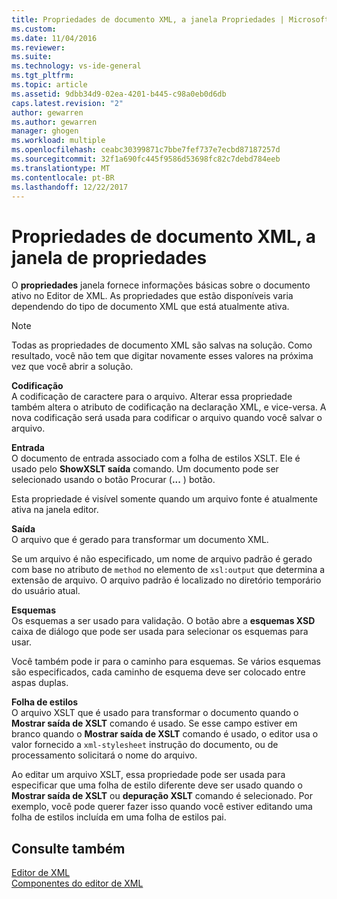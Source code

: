 ```yaml
---
title: Propriedades de documento XML, a janela Propriedades | Microsoft Docs
ms.custom: 
ms.date: 11/04/2016
ms.reviewer: 
ms.suite: 
ms.technology: vs-ide-general
ms.tgt_pltfrm: 
ms.topic: article
ms.assetid: 9dbb34d9-02ea-4201-b445-c98a0eb0d6db
caps.latest.revision: "2"
author: gewarren
ms.author: gewarren
manager: ghogen
ms.workload: multiple
ms.openlocfilehash: ceabc30399871c7bbe7fef737e7ecbd87187257d
ms.sourcegitcommit: 32f1a690fc445f9586d53698fc82c7debd784eeb
ms.translationtype: MT
ms.contentlocale: pt-BR
ms.lasthandoff: 12/22/2017
---
```

# <a name="xml-document-properties-properties-window"></a>Propriedades de documento XML, a janela de propriedades
O **propriedades** janela fornece informações básicas sobre o documento ativo no Editor de XML. As propriedades que estão disponíveis varia dependendo do tipo de documento XML que está atualmente ativa.  
  
> [!NOTE]
>  Todas as propriedades de documento XML são salvas na solução. Como resultado, você não tem que digitar novamente esses valores na próxima vez que você abrir a solução.  
  
 **Codificação**  
 A codificação de caractere para o arquivo. Alterar essa propriedade também altera o atributo de codificação na declaração XML, e vice-versa. A nova codificação será usada para codificar o arquivo quando você salvar o arquivo.  
  
 **Entrada**  
 O documento de entrada associado com a folha de estilos XSLT. Ele é usado pelo **ShowXSLT saída** comando. Um documento pode ser selecionado usando o botão Procurar (**...** ) botão.  
  
 Esta propriedade é visível somente quando um arquivo fonte é atualmente ativa na janela editor.  
  
 **Saída**  
 O arquivo que é gerado para transformar um documento XML.  
  
 Se um arquivo é não especificado, um nome de arquivo padrão é gerado com base no atributo de `method` no elemento de `xsl:output` que determina a extensão de arquivo. O arquivo padrão é localizado no diretório temporário do usuário atual.  
  
 **Esquemas**  
 Os esquemas a ser usado para validação. O botão abre a **esquemas XSD** caixa de diálogo que pode ser usada para selecionar os esquemas para usar.  
  
 Você também pode ir para o caminho para esquemas. Se vários esquemas são especificados, cada caminho de esquema deve ser colocado entre aspas duplas.  
  
 **Folha de estilos**  
 O arquivo XSLT que é usado para transformar o documento quando o **Mostrar saída de XSLT** comando é usado. Se esse campo estiver em branco quando o **Mostrar saída de XSLT** comando é usado, o editor usa o valor fornecido a `xml-stylesheet` instrução do documento, ou de processamento solicitará o nome do arquivo.  
  
 Ao editar um arquivo XSLT, essa propriedade pode ser usada para especificar que uma folha de estilo diferente deve ser usado quando o **Mostrar saída de XSLT** ou **depuração XSLT** comando é selecionado. Por exemplo, você pode querer fazer isso quando você estiver editando uma folha de estilos incluída em uma folha de estilos pai.  
  
## <a name="see-also"></a>Consulte também  
 [Editor de XML](../xml-tools/xml-editor.md)   
 [Componentes do editor de XML](../xml-tools/xml-editor-components.md)